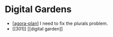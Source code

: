 # Digital Gardens

- [[agora-plan]] I need to fix the plurals problem.
- [[301]] [[digital garden]]


[//begin]: # "Autogenerated link references for markdown compatibility"
[agora-plan]: agora-plan "Agora Plan"
[digital-garden]: digital-garden "Digital Garden"
[//end]: # "Autogenerated link references"